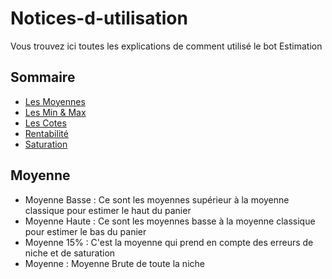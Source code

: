 # Notices-d-utilisation

Vous trouvez ici toutes les explications de comment utilisé le bot Estimation

## Sommaire
- [Les Moyennes](#Moyennes)
- [Les Min & Max](#minmax)
- [Les Cotes](#cotes)
- [Rentabilité](#Rentabilité)
- [Saturation](#saturation)



## Moyenne
- Moyenne Basse : Ce sont les moyennes supérieur à la moyenne classique pour estimer le haut du panier
- Moyenne Haute : Ce sont les moyennes basse à la moyenne classique pour estimer le bas du panier
- Moyenne 15% : C'est la moyenne qui prend en compte des erreurs de niche et de saturation
- Moyenne : Moyenne Brute de toute la niche
